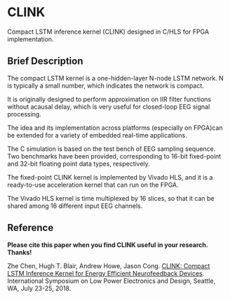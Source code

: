 # CLINK
Compact LSTM inference kernel (CLINK) designed in C/HLS for FPGA implementation.

## Brief Description

The compact LSTM kernel is a one-hidden-layer N-node LSTM network. N is typically a small number, which indicates the network is compact.

It is originally designed to perform approximation on IIR filter functions without acausal delay, which is very useful for closed-loop EEG signal processing.

The idea and its implementation across platforms (especially on FPGA)can be extended for a variety of embedded real-time applications.

The C simulation is based on the test bench of EEG sampling sequence. Two benchmarks have been provided, corresponding to 16-bit fixed-point and 32-bit floating point data types, respectively.

The fixed-point CLINK kernel is implemented by Vivado HLS, and it is a ready-to-use acceleration kernel that can run on the FPGA.

The Vivado HLS kernel is time multiplexed by 16 slices, so that it can be shared among 16 different input EEG channels.

## Reference
**Please cite this paper when you find CLINK useful in your research. Thanks!**

Zhe Chen, Hugh T. Blair, Andrew Howe, Jason Cong. [CLINK: Compact LSTM Inference Kernel for Energy Efficient Neurofeedback Devices](https://vast.cs.ucla.edu/sites/default/files/publications/CLINK_ISLPED%202018%20publication.pdf). International Symposium on Low Power Electronics and Design, Seattle, WA, July 23-25, 2018.
